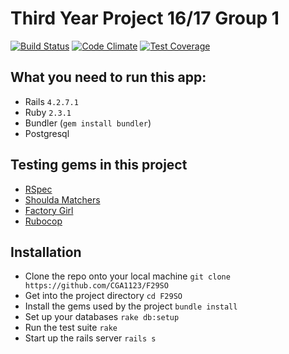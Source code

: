 # Third Year Project 16/17 Group 1

[![Build Status](https://travis-ci.com/CGA1123/F29SO.svg?token=CLPqdNeNYg5kLHcGitp5&branch=develop)](https://travis-ci.com/CGA1123/F29SO)
[![Code Climate](https://codeclimate.com/repos/57f27aea12e7170061001cb3/badges/0aa6f804f2c187f0aed7/gpa.svg)](https://codeclimate.com/repos/57f27aea12e7170061001cb3/feed)
[![Test Coverage](https://codeclimate.com/repos/57f27aea12e7170061001cb3/badges/0aa6f804f2c187f0aed7/coverage.svg)](https://codeclimate.com/repos/57f27aea12e7170061001cb3/coverage)

## What you need to run this app:

- Rails `4.2.7.1`
- Ruby `2.3.1`
- Bundler (`gem install bundler`)
- Postgresql

## Testing gems in this project

- [RSpec](https://github.com/rspec/rspec-rails)
- [Shoulda Matchers](https://github.com/thoughtbot/shoulda-matchers)
- [Factory Girl](https://github.com/thoughtbot/factory_girl_rails)
- [Rubocop](https://github.com/bbatsov/rubocop)

## Installation

- Clone the repo onto your local machine  `git clone https://github.com/CGA1123/F29SO`
- Get into the project directory          `cd F29SO`
- Install the gems used by the project    `bundle install`
- Set up your databases                   `rake db:setup`
- Run the test suite                      `rake`
- Start up the rails server               `rails s`
